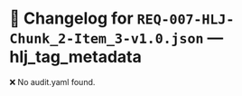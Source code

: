 # 📝 Changelog for `REQ-007-HLJ-Chunk_2-Item_3-v1.0.json` — **hlj_tag_metadata**

❌ No audit.yaml found.
